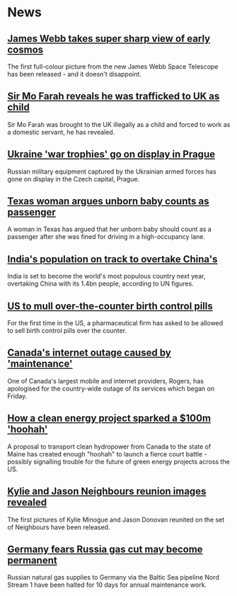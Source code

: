 # News
## [James Webb takes super sharp view of early cosmos](https://www.bbc.com/news/science-environment-62122859)
The first full-colour picture from the new James Webb Space Telescope has been released - and it doesn't disappoint.
## [Sir Mo Farah reveals he was trafficked to UK as child](https://www.bbc.com/news/uk-62123886)
Sir Mo Farah was brought to the UK illegally as a child and forced to work as a domestic servant, he has revealed.
## [Ukraine 'war trophies' go on display in Prague](https://www.bbc.com/news/world-europe-62130083)
Russian military equipment captured by the Ukrainian armed forces has gone on display in the Czech capital, Prague.  
## [Texas woman argues unborn baby counts as passenger](https://www.bbc.com/news/world-us-canada-62124366)
A woman in Texas has argued that her unborn baby should count as a passenger after she was fined for driving in a high-occupancy lane.
## [India's population on track to overtake China's](https://www.bbc.com/news/science-environment-62126413)
India is set to become the world's most populous country next year, overtaking China with its 1.4bn people, according to UN figures. 
## [US to mull over-the-counter birth control pills](https://www.bbc.com/news/world-us-canada-62124365)
For the first time in the US, a pharmaceutical firm has asked to be allowed to sell birth control pills over the counter. 
## [Canada's internet outage caused by 'maintenance'](https://www.bbc.com/news/world-us-canada-62110358)
One of Canada's largest mobile and internet providers, Rogers, has apologised for the country-wide outage of its services which began on Friday.
## [How a clean energy project sparked a $100m 'hoohah'](https://www.bbc.com/news/world-us-canada-62072844)
A proposal to transport clean hydropower from Canada to the state of Maine has created enough "hoohah" to launch a fierce court battle - possibly signalling trouble for the future of green energy projects across the US.
## [Kylie and Jason Neighbours reunion images revealed](https://www.bbc.com/news/entertainment-arts-62118907)
The first pictures of Kylie Minogue and Jason Donovan reunited on the set of Neighbours have been released.
## [Germany fears Russia gas cut may become permanent](https://www.bbc.com/news/world-europe-62121702)
Russian natural gas supplies to Germany via the Baltic Sea pipeline Nord Stream 1 have been halted for 10 days for annual maintenance work. 
